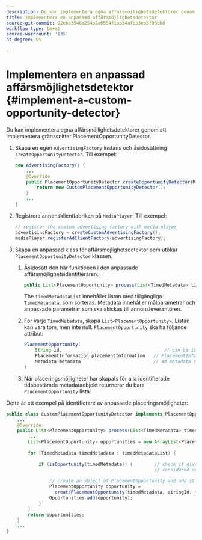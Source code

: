 ```yaml
---
description: Du kan implementera egna affärsmöjlighetsdetektorer genom att implementera gränssnittet PlacementOpportunityDetector.
title: Implementera en anpassad affärsmöjlighetsdetektor
source-git-commit: 02ebc3548a254b2a6554f1ab34afbb3ea5f09bb8
workflow-type: tm+mt
source-wordcount: '135'
ht-degree: 0%

---
```


# Implementera en anpassad affärsmöjlighetsdetektor {#implement-a-custom-opportunity-detector}

Du kan implementera egna affärsmöjlighetsdetektorer genom att implementera gränssnittet PlacementOpportunityDetector.

1. Skapa en egen `AdvertisingFactory` instans och åsidosättning `createOpportunityDetector`. Till exempel:

   ```java
   new AdvertisingFactory() { 
       ... 
       @Override 
       public PlacementOpportunityDetector createOpportunityDetector(MediaPlayerItem item) { 
           return new CustomPlacementOpportunityDetector(); 
       } 
       ... 
   }
   ```

1. Registrera annonsklientfabriken på `MediaPlayer`. Till exempel:

   ```java
   // register the custom advertising factory with media player 
   advertisingFactory = createCustomAdvertisingFactory(); 
   mediaPlayer.registerAdClientFactory(advertisingFactory);
   ```

1. Skapa en anpassad klass för affärsmöjlighetsdetektor som utökar `PlacementOpportunityDetector` klassen.
   1. Åsidosätt den här funktionen i den anpassade affärsmöjlighetsidentifieraren:

      ```java
      public List<PlacementOpportunity> process(List<TimedMetadata> timedMetadataList, Metadata metadata)
      ```

      The `timedMetadataList` innehåller listan med tillgängliga `TimedMetadata`, som sorteras. Metadata innehåller målparametrar och anpassade parametrar som ska skickas till annonsleverantören.

   1. För varje `TimedMetadata`, skapa `List<PlacementOpportunity>`. Listan kan vara tom, men inte null. `PlacementOpportunity` ska ha följande attribut:

      ```java
      PlacementOpportunity( 
          String id,                                      // can be id from timedMetadata 
          PlacementInformation placementInformation   // PlacementInformation object containing Type, time, duration 
          Metadata metadata                           // ad metadata containing targeting params sent to the ad provider 
      )
      ```

   1. När placeringsmöjligheter har skapats för alla identifierade tidsbestämda metadataobjekt returnerar du bara `PlacementOpportunity` lista.

Detta är ett exempel på identifierare av anpassade placeringsmöjligheter:

```java
public class CustomPlacementOpportunityDetector implements PlacementOpportunityDetector { 
    ... 
    @Override 
    public List<PlacementOpportunity> process(List<TimedMetadata> timedMetadataList, Metadata metadata) { 
        ... 
        List<PlacementOpportunity> opportunities = new ArrayList<PlacementOpportunity>(); 
 
        for (TimedMetadata timedMetadata : timedMetadataList) { 
 
            if (isOpportunity(timedMetadata)) {        // check if given timedMetadata should be  
                                                       // considered as an opportunity 
 
                // create an object of PlacementOpportunity and add it to the opportunities list 
                PlacementOpportunity opportunity =  
                  createPlacementOpportunity(timedMetadata, airingId, metadata); 
                Opportunities.add(opportunity); 
            } 
        } 
        return opportunities; 
    }    
    ... 
} 
```
